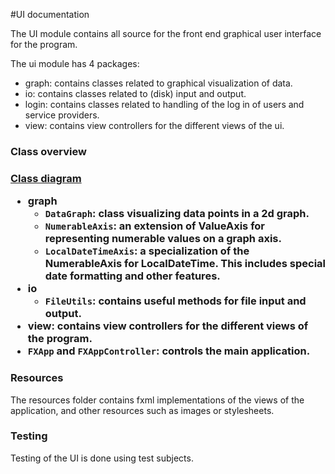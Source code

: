 #UI documentation

The UI module contains all source for the front end graphical user interface for the program.

The ui module has 4 packages:
 - graph: contains classes related to graphical visualization of data.
 - io: contains classes related to (disk) input and output.
 - login: contains classes related to handling of the log in of users and service providers.
 - view: contains view controllers for the different views of the ui.

<h3>Class overview<h3>

[Class diagram](diagram.png)

 - graph
   - `DataGraph`: class visualizing data points in a 2d graph.
   - `NumerableAxis`: an extension of ValueAxis for representing numerable values on a graph axis.
   - `LocalDateTimeAxis`: a specialization of the NumerableAxis for LocalDateTime.
   This includes special date formatting and other features.
 - io
   - `FileUtils`: contains useful methods for file input and output.
 - view: contains view controllers for the different views of the program.
 - `FXApp` and `FXAppController`: controls the main application.

<h3>Resources</h3>
The resources folder contains fxml implementations of the views of the application,
and other resources such as images or stylesheets.

<h3>Testing</h3>
Testing of the UI is done using test subjects.
